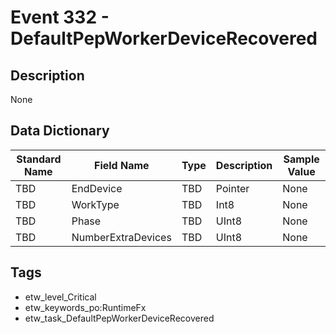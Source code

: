 # Event 332 - DefaultPepWorkerDeviceRecovered

## Description
None

## Data Dictionary
|Standard Name|Field Name|Type|Description|Sample Value|
|---|---|---|---|---|
|TBD|EndDevice|TBD|Pointer|None|None|
|TBD|WorkType|TBD|Int8|None|None|
|TBD|Phase|TBD|UInt8|None|None|
|TBD|NumberExtraDevices|TBD|UInt8|None|None|

## Tags
* etw_level_Critical
* etw_keywords_po:RuntimeFx
* etw_task_DefaultPepWorkerDeviceRecovered